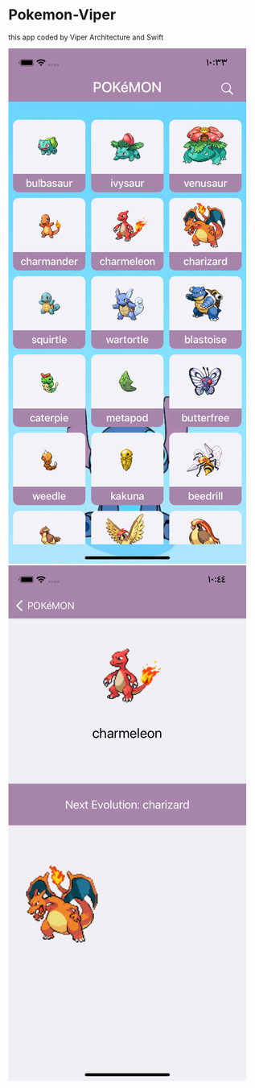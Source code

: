 # Pokemon-Viper


this app coded by Viper Architecture and Swift

![alt text](https://github.com/SaraESalem/Pokemon-Viper/blob/main/home.png) ![alt text](https://github.com/SaraESalem/Pokemon-Viper/blob/main/details.png)
